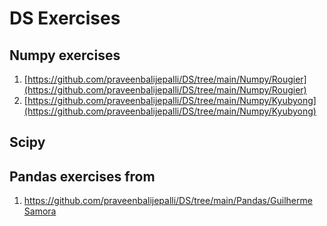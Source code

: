 # DS Exercises
## Numpy exercises
1. [https://github.com/praveenbalijepalli/DS/tree/main/Numpy/Rougier](https://github.com/praveenbalijepalli/DS/tree/main/Numpy/Rougier)
2. [https://github.com/praveenbalijepalli/DS/tree/main/Numpy/Kyubyong](https://github.com/praveenbalijepalli/DS/tree/main/Numpy/Kyubyong)
   
## Scipy

## Pandas exercises from 
1. [https://github.com/praveenbalijepalli/DS/tree/main/Pandas/Guilherme Samora](https://github.com/praveenbalijepalli/DS/tree/main/Pandas/Guilherme%20Samora)
